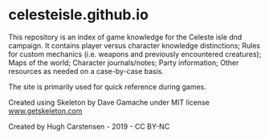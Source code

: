 # celesteisle.github.io

This repository is an index of game knowledge for the Celeste isle dnd campaign.
It contains player versus character knowledge distinctions;
Rules for custom mechanics (i.e. weapons and previously encountered creatures);
Maps of the world;
Character journals/notes;
Party information;
Other resources as needed on a case-by-case basis.

The site is primarily used for quick reference during games.


Created using Skeleton by Dave Gamache under MIT license 
www.getskeleton.com


Created by Hugh Carstensen - 2019 - CC BY-NC
